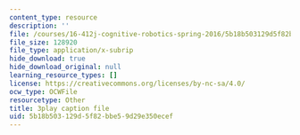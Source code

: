 ```yaml
---
content_type: resource
description: ''
file: /courses/16-412j-cognitive-robotics-spring-2016/5b18b503129d5f82bbe59d29e350ecef_4u9W1xOuts.srt
file_size: 128920
file_type: application/x-subrip
hide_download: true
hide_download_original: null
learning_resource_types: []
license: https://creativecommons.org/licenses/by-nc-sa/4.0/
ocw_type: OCWFile
resourcetype: Other
title: 3play caption file
uid: 5b18b503-129d-5f82-bbe5-9d29e350ecef
---
```

